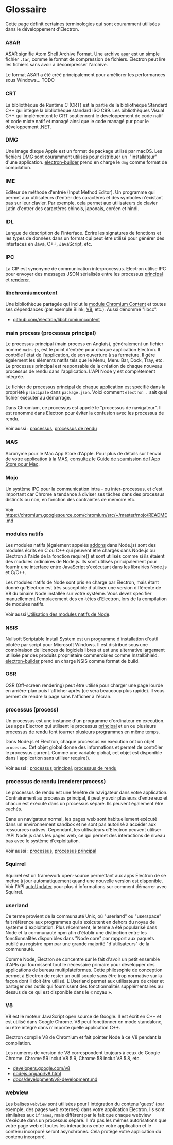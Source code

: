 # Glossaire

Cette page définit certaines terminologies qui sont couramment utilisées dans le développement d'Electron.

### ASAR

ASAR signifie Atom Shell Archive Format. Une archive [asar](https://github.com/electron/asar) est un simple fichier `.tar`, comme le format de compression de fichiers. Electron peut lire les fichiers sans avoir à décompresser l'archive.

Le format ASAR a été créé principalement pour améliorer les performances sous Windows... TODO

### CRT

La bibliothèque de Runtime C (CRT) est la partie de la bibliothèque Standard C++ qui intègre la bibliothèque standard ISO C99. Les bibliothèques Visual C++ qui implémentent le CRT soutiennent le développement de code natif et code mixte natif et managé ainsi que le code managé pur pour le développement .NET.

### DMG

Une Image disque Apple est un format de package utilisé par macOS. Les fichiers DMG sont couramment utilisés pour distribuer un  "installateur" d'une application. [electron-builder](https://github.com/electron-userland/electron-builder) prend en charge le `dmg` comme format de compilation.

### IME

Éditeur de méthode d'entrée (Input Method Editor). Un programme qui permet aux utilisateurs d'entrer des caractères et des symboles n'existant pas sur leur clavier. Par exemple, cela permet aux utilisateurs de clavier Latin d'entrer des caractères chinois, japonais, coréen et hindi.

### IDL

Langue de description de l'interface. Écrire les signatures de fonctions et les types de données dans un format qui peut être utilisé pour générer des interfaces en Java, C++, JavaScript, etc.

### IPC

La CIP est synonyme de communication interprocessus. Electron utilise IPC pour envoyer des messages JSON sérialisés entre les processus [principal](#main-process) et [renderer](#renderer-process).

### libchromiumcontent

Une bibliothèque partagée qui inclut le [module Chromium Content](https://www.chromium.org/developers/content-module) et toutes ses dépendances (par exemple Blink, [V8](#v8), etc.). Aussi dénommé "libcc".

- [github.com/electron/libchromiumcontent](https://github.com/electron/libchromiumcontent)

### main process (processus principal)

Le processus principal (main process en Anglais), généralement un fichier nommé `main.js`, est le point d'entrée pour chaque application Electron. Il contrôle l'état de l'application, de son ouverture à sa fermeture. Il gère également les éléments natifs tels que le Menu, Menu Bar, Dock, Tray, etc. Le processus principal est responsable de la création de chaque nouveau processus de rendu dans l'application. L'API Node y est complètement intégrée.

Le fichier de processus principal de chaque application est spécifié dans la propriété `principale` dans `package.json`. Voici comment `electron .` sait quel fichier exécuter au démarrage.

Dans Chromium, ce processus est appelé le "processus de navigateur". Il est renommé dans Electron pour éviter la confusion avec les processus de rendu.

Voir aussi : [processus](#process), [processus de rendu](#renderer-process)

### MAS

Acronyme pour le Mac App Store d'Apple. Pour plus de détails sur l'envoi de votre application à la MAS, consultez le [Guide de soumission de l'App Store pour Mac](tutorial/mac-app-store-submission-guide.md).

### Mojo

Un système IPC pour la communication intra - ou inter-processus, et c’est important car Chrome a tendance à diviser ses tâches dans des processus distincts ou non, en fonction des contraintes de mémoire etc.

Voir https://chromium.googlesource.com/chromium/src/+/master/mojo/README.md

### modules natifs

Les modules natifs (également appelés [addons](https://nodejs.org/api/addons.html) dans Node.js) sont des modules écrits en C ou C++ qui peuvent être chargés dans Node.js ou Electron à l'aide de la fonction require() et sont utilisés comme si ils étaient des modules ordinaires de Node.js. Ils sont utilisés principalement pour fournir une interface entre JavaScript s'exécutant dans les librairies Node.js et C/C++.

Les modules natifs de Node sont pris en charge par Electron, mais étant donné qu'Electron est très susceptible d'utiliser une version différente de V8 du binaire Node installée sur votre système. Vous devez spécifier manuellement l'emplacement des en-têtes d'Electron, lors de la compilation de modules natifs.

Voir aussi [Utilisation des modules natifs de Node](tutorial/using-native-node-modules.md).

### NSIS

Nullsoft Scriptable Install System est un programme d'installation d'outil pilotée par script pour Microsoft Windows. Il est distribué sous une combinaison de licences de logiciels libres et est une alternative largement utilisée par des produits propriétaire commerciales comme InstallShield. [electron-builder](https://github.com/electron-userland/electron-builder) prend en charge NSIS comme format de build.

### OSR

OSR (Off-screen rendering) peut être utilisé pour charger une page lourde en arrière-plan puis l'afficher après (ce sera beaucoup plus rapide). Il vous permet de rendre la page sans l'afficher à l'écran.

### processus (process)

Un processus est une instance d'un programme d'ordinateur en execution. Les apps Electron qui utilisent le processus [principal](#main-process) et un ou plusieurs processus [de rendu](#renderer-process) font tourner plusieurs programmes en même temps.

Dans Node.js et Electron, chaque processus en execution ont un objet `processus`. Cet objet global donne des informations et permet de contrôler le processus current. Comme une variable global, cet objet est disponible dans l'application sans utiliser require().

Voir aussi : [processus principal](#main-process), [processus de rendu](#renderer-process)

### processus de rendu (renderer process)

Le processus de rendu est une fenêtre de navigateur dans votre application. Contrairement au processus principal, il peut y avoir plusieurs d'entre eux et chacun est exécuté dans un processus séparé. Ils peuvent également être cachés.

Dans un navigateur normal, les pages web sont habituellement exécuté dans un environnement sandbox et ne sont pas autorisé à accéder aux ressources natives. Cependant, les utilisateurs d'Electron peuvent utiliser l'API Node.js dans les pages web, ce qui permet des interactions de niveau bas avec le système d'exploitation.

Voir aussi : [processus](#process), [processus principal](#main-process)

### Squirrel

Squirrel est un framework open-source permettant aux apps Electron de se mettre à jour automatiquement quand une nouvelle version est disponible. Voir l'API [autoUpdater](api/auto-updater.md) pour plus d'informations sur comment démarrer avec Squirrel.

### userland

Ce terme provient de la communauté Unix, où "userland" ou "userspace" fait référence aux programmes qui s'exécutent en dehors du noyau de système d'exploitation. Plus récemment, le terme a été popularisé dans Node et la communauté npm afin d'établir une distinction entre les fonctionnalités disponibles dans "Node core" par rapport aux paquets publié au registre npm par une grande majorité "d'utilisateurs" de la communauté.

Comme Node, Electron se concentre sur le fait d'avoir un petit ensemble d'APIs qui fournissent tout le nécessaire primaire pour développer des applications de bureau multiplateformes. Cette philosophie de conception permet à Electron de rester un outil souple sans être trop normative sur la façon dont il doit être utilisé. L'Userland permet aux utilisateurs de créer et partager des outils qui fournissent des fonctionnalités supplémentaires au dessus de ce qui est disponible dans le « noyau ».

### V8

V8 est le moteur JavaScript open source de Google. Il est écrit en C++ et est utilisé dans Google Chrome. V8 peut fonctionner en mode standalone, ou être intégré dans n'importe quelle application C++.

Electron compile V8 de Chromium et fait pointer Node à ce V8 pendant la compilation.

Les numéros de version de V8 correspondent toujours à ceux de Google Chrome. Chrome 59 inclut V8 5.9, Chrome 58 inclut V8 5.8, etc.

- [developers.google.com/v8](https://developers.google.com/v8)
- [nodejs.org/api/v8.html](https://nodejs.org/api/v8.html)
- [docs/development/v8-development.md](development/v8-development.md)

### webview

Les balises `webview` sont utilisées pour l'intégration du contenu 'guest' (par exemple, des pages web externes) dans votre application Electron. Ils sont similaires aux `iframes`, mais diffèrent par le fait que chaque webview s'exécute dans un processus séparé. Il n’a pas les mêmes autorisations que votre page web et toutes les interactions entre votre application et le contenu incorporé seront asynchrones. Cela protège votre application du contenu incorporé.
